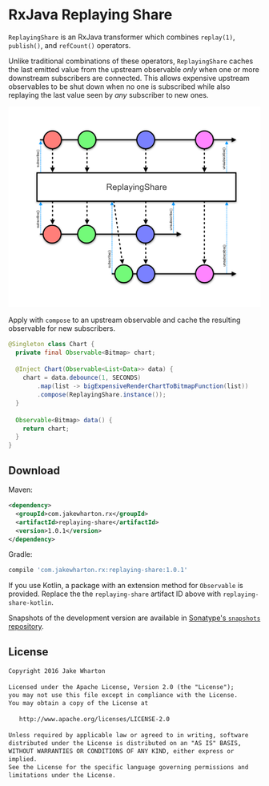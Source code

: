RxJava Replaying Share
======================

`ReplayingShare` is an RxJava transformer which combines `replay(1)`, `publish()`, and `refCount()`
operators.

Unlike traditional combinations of these operators, `ReplayingShare` caches the last emitted
value from the upstream observable *only* when one or more downstream subscribers are connected.
This allows expensive upstream observables to be shut down when no one is subscribed while also
replaying the last value seen by *any* subscriber to new ones.

![marble diagram](marbles.png)

Apply with `compose` to an upstream observable and cache the resulting observable for new
subscribers.

```java
@Singleton class Chart {
  private final Observable<Bitmap> chart;

  @Inject Chart(Observable<List<Data>> data) {
    chart = data.debounce(1, SECONDS)
        .map(list -> bigExpensiveRenderChartToBitmapFunction(list))
        .compose(ReplayingShare.instance());
  }

  Observable<Bitmap> data() {
    return chart;
  }
}
```


Download
--------

Maven:
```xml
<dependency>
  <groupId>com.jakewharton.rx</groupId>
  <artifactId>replaying-share</artifactId>
  <version>1.0.1</version>
</dependency>
```
Gradle:
```groovy
compile 'com.jakewharton.rx:replaying-share:1.0.1'
```

If you use Kotlin, a package with an extension method for `Observable` is provided. Replace the
the `replaying-share` artifact ID above with `replaying-share-kotlin`.

Snapshots of the development version are available in [Sonatype's `snapshots` repository][snap].


License
-------

    Copyright 2016 Jake Wharton

    Licensed under the Apache License, Version 2.0 (the "License");
    you may not use this file except in compliance with the License.
    You may obtain a copy of the License at

       http://www.apache.org/licenses/LICENSE-2.0

    Unless required by applicable law or agreed to in writing, software
    distributed under the License is distributed on an "AS IS" BASIS,
    WITHOUT WARRANTIES OR CONDITIONS OF ANY KIND, either express or implied.
    See the License for the specific language governing permissions and
    limitations under the License.



 [snap]: https://oss.sonatype.org/content/repositories/snapshots/
